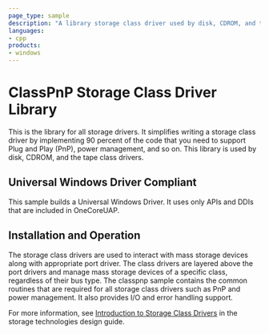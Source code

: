 ```yaml
---
page_type: sample
description: "A library storage class driver used by disk, CDROM, and the tape class drivers."
languages:
- cpp
products:
- windows
---
```


<!---
    name: ClassPnP Class Driver Library 
    platform: WDM
    language: cpp
    category: Storage
    description: A library storage class driver used by disk, CDROM, and the tape class drivers.
    samplefwlink: http://go.microsoft.com/fwlink/p/?LinkId=617978
--->

# ClassPnP Storage Class Driver Library

This is the library for all storage drivers. It simplifies writing a storage class driver by implementing 90 percent of the code that you need to support Plug and Play (PnP), power management, and so on. This library is used by disk, CDROM, and the tape class drivers.

## Universal Windows Driver Compliant

This sample builds a Universal Windows Driver. It uses only APIs and DDIs that are included in OneCoreUAP.

## Installation and Operation

The storage class drivers are used to interact with mass storage devices along with appropriate port driver. The class drivers are layered above the port drivers and manage mass storage devices of a specific class, regardless of their bus type. The classpnp sample contains the common routines that are required for all storage class drivers such as PnP and power management. It also provides I/O and error handling support.

For more information, see [Introduction to Storage Class Drivers](http://msdn.microsoft.com/en-us/library/windows/hardware/ff559215) in the storage technologies design guide.